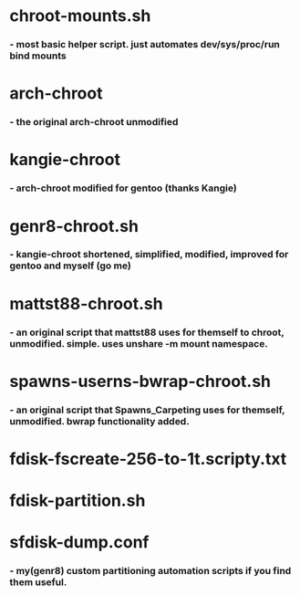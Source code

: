 # chroot-mounts.sh
### - most basic helper script. just automates dev/sys/proc/run bind mounts
# arch-chroot
### - the original arch-chroot unmodified
# kangie-chroot
### - arch-chroot modified for gentoo (thanks Kangie)
# genr8-chroot.sh
###	- kangie-chroot shortened, simplified, modified, improved for gentoo and myself (go me)
# mattst88-chroot.sh
### - an original script that mattst88 uses for themself to chroot, unmodified. simple. uses unshare -m mount namespace.
# spawns-userns-bwrap-chroot.sh
### - an original script that Spawns_Carpeting uses for themself, unmodified. bwrap functionality added.
# fdisk-fscreate-256-to-1t.scripty.txt
# fdisk-partition.sh
# sfdisk-dump.conf
### - my(genr8) custom partitioning automation scripts if you find them useful.
